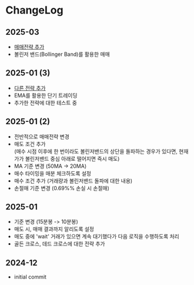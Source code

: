 # ChangeLog

## 2025-03

- [매매전략 추가](/trading/bollinger_band_breakout.py)
- 볼린저 밴드(Bollinger Band)를 활용한 매매

## 2025-01 (3)

- [다른 전략 추가](/trading/trading_strategy2.py)
- EMA를 활용한 단기 트레이딩
- 추가한 전략에 대한 테스트 중

## 2025-01 (2)

- 전반적으로 매매전략 변경
- 매도 조건 추가  
  (매수 시점 이후에 한 번이라도 볼린저밴드의 상단을 돌파하는 경우가 있다면, 현재가가 볼린저밴드 중심 아래로 떨어지면 즉시 매도)
- MA 기준 변경 (50MA -> 20MA)
- 매수 타이밍을 매분 체크하도록 설정
- 매수 조건 추가 (거래량과 볼린저밴드 돌파에 대한 내용)
- 손절매 기준 변경 (0.69%% 손실 시 손절매)

## 2025-01

- 기준 변경 (15분봉 -> 10분봉)
- 매도 시, 매매 결과까지 알리도록 설정
- 매도 중에 'wait' 거래가 있으면 계속 대기했다가 다음 로직을 수행하도록 처리
- 골든 크로스, 데드 크로스에 대한 전략 추가

## 2024-12

- initial commit
